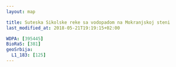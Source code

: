 ```yaml
---
layout: map

title: Suteska Sikolske reke sa vodopadom na Mokranjskoj steni
last_modified_at: 2018-05-21T19:19:15+02:00

WDPA: [395445]
BioRaS: [381]
geoSrbija:
  L1_183: [125]
---
```

